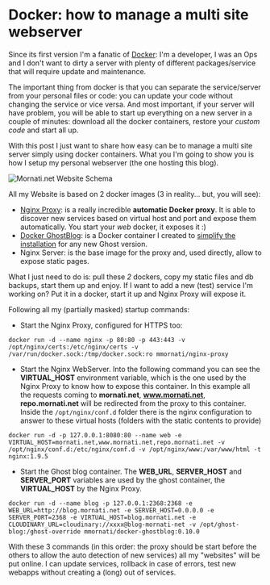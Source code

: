 # Docker: how to manage a multi site webserver

Since its first version I'm a fanatic of [Docker](https://www.docker.com/): I'm a developer, I was an Ops and I don't want to dirty a server with plenty of different packages/service that will require update and maintenance.

The important thing from docker is that you can separate the service/server from your personal files or code: you can update your code without changing the service or vice versa. And most important, if your server will have problem, you will be able to start up everything on a new server in a couple of minutes: download all the docker containers, restore your *custom code* and start all up.

With this post I just want to share how easy can be to manage a multi site server simply using docker containers.
What you I'm going to show you is how I setup my personal webserver (the one hosting this blog).

![Mornati.net Website Schema](https://res.cloudinary.com/blog-mornati-net/image/upload/v1472673635/vewarzbnfh9cizdythbe.png)

All my Website is based on 2 docker images (3 in reality... but, you will see):

* [Nginx Proxy](https://github.com/jwilder/nginx-proxy): is a really incredible **automatic Docker proxy**. It is able to discover new services based on virtual host and port and expose them automatically. You start your *web* docker, it exposes it :)
* [Docker GhostBlog](https://github.com/mmornati/docker-ghostblog): is a Docker container I created to [simplify the installation](https://blog.mornati.net/ghost-blog-update-made-easy-using-a-docker-container-2/) for any new Ghost version.
* Nginx Server: is the base image for the proxy and, used directly, allow to expose static pages.

What I just need to do is: pull these *2* dockers, copy my static files and db backups, start them up and enjoy.
If I want to add a new (test) service I'm working on? Put it in a docker, start it up and Nginx Proxy will expose it.

Following all my (partially masked) startup commands:

* Start the Nginx Proxy, configured for HTTPS too:
<pre class="language-bash command-line" data-user="root" data-host="server"><code class="language-bash">docker run -d --name nginx -p 80:80 -p 443:443 -v /opt/nginx/certs:/etc/nginx/certs -v /var/run/docker.sock:/tmp/docker.sock:ro mmornati/nginx-proxy
</code></pre>

* Start the Nginx WebServer. Into the following command you can see the **VIRTUAL_HOST** environment variable, which is the one used by the Nginx Proxy to know how to expose this container.
In this example all the requests coming to **mornati.net**, **www.mornati.net**, **repo.mornati.net** will be redirected from the proxy to this container.
Inside the `/opt/nginx/conf.d` folder there is the nginx configuration to answer to these virtual hosts (folders with the static contents to provide)
<pre class="language-bash command-line" data-user="root" data-host="server"><code class="language-bash">docker run -d -p 127.0.0.1:8080:80 --name web -e VIRTUAL_HOST=mornati.net,www.mornati.net,repo.mornati.net -v /opt/nginx/conf.d:/etc/nginx/conf.d -v /opt/nginx/www:/var/www/html -t nginx:1.9.5</code></pre>
* Start the Ghost blog container.
The **WEB_URL**, **SERVER_HOST** and **SERVER_PORT** variables are used by the ghost container, the **VIRTUAL_HOST** by the Nginx Proxy.
<pre class="language-bash command-line" data-user="root" data-host="server"><code class="language-bash">docker run -d --name blog -p 127.0.0.1:2368:2368 -e WEB_URL=http://blog.mornati.net -e SERVER_HOST=0.0.0.0 -e SERVER_PORT=2368 -e VIRTUAL_HOST=blog.mornati.net -e CLOUDINARY_URL=cloudinary://xxxx@blog-mornati-net -v /opt/ghost-blog:/ghost-override mmornati/docker-ghostblog:0.10.0</code></pre>

With these 3 commands (in this order: the proxy should be start before the others to allow the auto detection of new services) all my "websites" will be put online.
I can update services, rollback in case of errors, test new webapps without creating a (long) out of services.